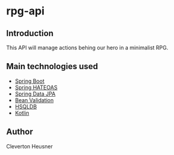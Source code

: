 # rpg-api

## Introduction
This API will manage actions behing our hero in a minimalist RPG.

## Main technologies used
* [Spring Boot](http://spring.io/projects/spring-boot/)
* [Spring HATEOAS](https://spring.io/projects/spring-hateoas)
* [Spring Data JPA](https://spring.io/projects/spring-data-jpa)
* [Bean Validation](https://beanvalidation.org/)
* [HSQLDB](http://hsqldb.org/)
* [Kotlin](https://kotlinlang.org/)

## Author
Cleverton Heusner
